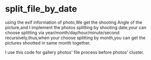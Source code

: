 # split_file_by_date
using the exif information of photo,We get the shooting Angle of the picture,and I implement the photos splitting by shooting date,your can choose splitting via year/month/day/hour/minute/second recursively,thus,when your choose splitting by month,you can get the pictures shootted in same month together.

I use this code for gallery photos' file process before photos' cluster.
